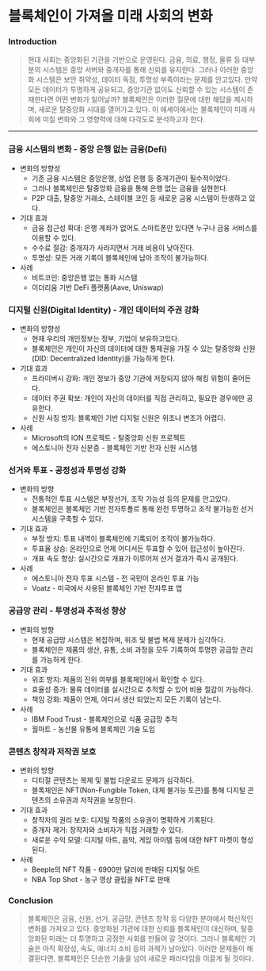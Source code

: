 # 블록체인이 가져올 미래 사회의 변화

### Introduction
> 현대 사회는 중앙화된 기관을 기반으로 운영된다. 금융, 의료, 행정, 물류 등 대부분의 시스템은 중앙 서버와 중개자를 통해 신뢰를 유지한다.
> 그러나 이러한 중앙화 시스템은 보안 취약성, 데이터 독점, 투명성 부족이라는 문제를 안고있다.
> 만약 모든 데이터가 투명하게 공유되고, 중앙기관 없이도 신뢰할 수 있는 시스템이 존재한다면 어떤 변화가 일어날까? 
> 블록체인은 이러한 질문에 대한 해답을 제시하며, 새로운 탈중앙화 시대를 열어가고 있다.
> 이 에세이에서는 블록체인이 미래 사회에 미칠 변화와 그 영향력에 대해 다각도로 분석하고자 한다.

---

### 금융 시스템의 변화 - 중앙 은행 없는 금융(Defi)
- 변화의 방향성
  - 기존 금융 시스템은 중앙은행, 상업 은행 등 중개기관이 필수적이었다.
  - 그러나 블록체인은 탈중앙화 금융을 통해 은행 없는 금융을 실현한다.
  - P2P 대출, 탈중앙 거래소, 스테이블 코인 등 새로운 금융 시스템이 탄생하고 있다.
- 기대 효과
  - 금융 접근성 확대: 은행 계좌가 없어도 스마트폰만 있다면 누구나 금융 서비스를 이용할 수 있다.
  - 수수료 절감: 중개자가 사라지면서 거래 비용이 낮아진다.
  - 투명성: 모든 거래 기록이 블록체인에 남아 조작이 불가능하다.
- 사례
  - 비트코인: 중앙은행 없는 통화 시스템
  - 이더리움 기반 DeFi 플랫폼(Aave, Uniswap)

### 디지털 신원(Digital Identity) - 개인 데이터의 주권 강화
- 변화의 방향성
  - 현재 우리의 개인정보는 정부, 기업이 보유하고있다.
  - 블록체인은 개인이 자신의 데이터에 대한 통제권을 가질 수 있는 탈중앙화 신원(DID: Decentralized Identity)을 가능하게 한다.
- 기대 효과
  - 프라이버시 강화: 개인 정보가 중앙 기관에 저장되지 않아 해킹 위험이 줄어든다.
  - 데이터 주권 확보: 개인이 자신의 데이터를 직접 관리하고, 필요한 경우에만 공유한다.
  - 신원 사칭 방지: 블록체인 기반 디지털 신원은 위조나 변조가 어렵다.
- 사례
  - Microsoft의 ION 프로젝트 - 탈중앙화 신원 프로젝트
  - 에스토니아 전자 신분증 - 블록체인 기반 전자 신원 시스템

### 선거와 투표 - 공정성과 투명성 강화
- 변화의 방향
  - 전통적인 투표 시스템은 부정선거, 조작 가능성 등의 문제를 안고있다.
  - 블록체인은 블록체인 기반 전자투푤르 통해 완전 투명하고 조작 불가능한 선거 시스템을 구축할 수 있다.
- 기대 효과
  - 부정 방지: 투표 내역이 블록체인에 기록되어 조작이 불가능하다.
  - 투표율 상승: 온라인으로 언제 어디서든 투표할 수 있어 접근성이 높아진다.
  - 개표 속도 향상: 실시간으로 개표가 이루어져 선거 결과가 즉시 공개된다.
- 사례
  - 에스토니아 전자 투표 시스템 - 전 국민이 온라인 투표 가능
  - Voatz - 미국에서 사용된 블록체인 기반 전자투표 앱

### 공급망 관리 - 투명성과 추적성 향상
- 변화의 방향
  - 현재 공급망 시스템은 복잡하며, 위조 및 불법 복제 문제가 심각하다.
  - 블록체인은 제품의 생산, 유통, 소비 과정을 모두 기록하여 투명한 공급망 관리를 가능하게 한다.
- 기대 효과
  - 위조 방지: 제품의 진위 여부를 블록체인에서 확인할 수 있다.
  - 효율성 증가: 물류 데이터를 실시간으로 추적할 수 있어 비용 절감이 가능하다.
  - 책임 강화: 제품이 언제, 어디서 생산 되었는지 모든 기록이 남는다.
- 사례
  - IBM Food Trust - 블록체인으로 식품 공급망 추적
  - 월마트 - 농산물 유통에 블록체인 기술 도입

### 콘텐츠 창작과 저작권 보호
- 변화의 방향
  - 디티절 콘텐츠는 복제 및 불법 다운로드 문제가 심각하다.
  - 블록체인은 NFT(Non-Fungible Token, 대체 불가능 토큰)를 통해 디지털 콘텐츠의 소유권과 저작권을 보장한다.
- 기대 효과
  - 창작자의 권리 보호: 디지털 작품의 소유권이 명확하게 기록된다.
  - 중개자 제거: 창작자와 소비자가 직접 거래할 수 있다.
  - 새로운 수익 모델: 디지털 아트, 음악, 게임 아이템 등에 대한 NFT 마켓이 형성된다.
- 사례
  - Beeple의 NFT 작품 - 6900만 달러에 판매된 디지털 아트
  - NBA Top Shot - 농구 영상 클립을 NFT로 판매 

### Conclusion
> 블록체인은 금융, 신원, 선거, 공급망, 콘텐츠 창작 등 다양한 분야에서 혁신적인 변화를 가져오고 있다.
> 중앙화된 기관에 대한 신뢰를 블록체인이 대신하며, 탈중앙화된 미래는 더 투명하고 공정한 사회를 만들어 갈 것이다.
> 그러나 블록체인 기술은 아직 확장성, 속도, 에너지 소비 등의 과제가 남아있다.
> 이러한 문제들이 해결된다면, 블록체인은 단순한 기술을 넘어 새로운 패러다임을 이끌게 될 것이다. 